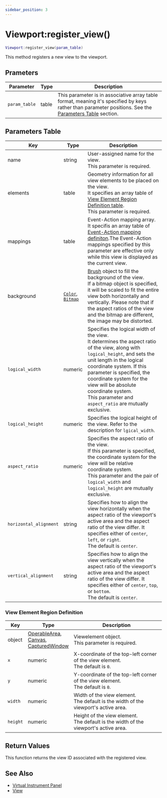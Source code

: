 ```yaml
---
sidebar_position: 3
---
```


# Viewport:register_view()
```lua
Viewport:register_view(param_table)
```
This method registers a new view to the viewport.


## Prameters
|Parameter|Type|Description|
|-|-|-|
|`param_table`|table|This parameter is in associative array table format, meaning it's specified by keys rather than parameter positions. See the [Parameters Table](#parameters-table) section.|


## Parameters Table
|Key|Type|Description|
|-|-|-|
|name|string|User-assigned name for the view.<br/>This parameter is required.
|elements|table|Geometry information for all view elements to be placed on the view.<br/>It specifies an array table of [View Element Region Definition table](#view-element-region-definition).<br/>This parameter is required.
|mappings|table|Event-Action mapping array.<br/>It specifis an array table of [Event-Action mapping definiton](/libs/mapper/mapper_set_primary_mappings#event-action-mapping-definition).The Event-Action mappings specified by this parameter are effective only while this view is displayed as the current view.
|background|[`Color`](/libs/graphics/Color),<br/>[`Bitmap`](/libs/graphics/Bitmap)|[Brush](/guide/graphics#brush) object to fill the background of the view.<br/>If a bitmap object is specified, it will be scaled to fit the entire view both horizontally and vertically. Please note that if the aspect ratios of the view and the bitmap are different, the image may be distorted.
|`logical_width`|numeric|Specifies the logical width of the view.<br/>It determines the aspect ratio of the view, along with `logical_height`, and sets the unit length in the logical coordinate system. If this parameter is specified, the coordinate system for the view will be absolute coordinate system.<br/> This parameter and `aspect_ratio` are mutually exclusive.
|`logical_height`|numeric|Specifies the logical height of the view. Refer to the description for `lgical_width`.
|`aspect_ratio`|numeric|Specifies the aspect ratio of the view.<br/>If this parameter is specified, the coordinate system for the view will be relative coordinate system.<br/>This parameter and the pair of `logical_width` and `logical_height` are mutually exclusive.
|`horizontal_alignment`|string|Specifies how to align the view horizontally when the aspect ratio of the viewport's active area and the aspect ratio of the view differ. It specifies either of `center`, `left`, or `right`.<br/>The default is `center`.
|`vertical_alignment`|string|Specifies how to align the view vertically when the aspect ratio of the viewport's active area and the aspect ratio of the view differ. It specifies either of `center`, `top`, or `bottom`.<br/>The default is `center`.

### View Element Region Definition
|Key|Type|Description|
|-|-|-|
|object|[OperableArea](/libs/mapper/OperableArea),<br/>[Canvas](/libs/mapper/Canvas),<br/>[CapturedWindow](/libs/mapper/CapturedWindow)|Viewelement object.<br/>This parameter is required.
|`x`|numeric|X-coordinate of the top-left corner of the view element.<br/>The default is `0`.
|`y`|numeric|Y-coordinate of the top-left corner of the view element.<br/>The default is `0`.
|`width`|numeric|Width of the view element.<br/>The default is the width of the viewport's active area.
|`height`|numeric|Height of the view element.<br/>The default is the width of the viewport's active area.

## Return Values
This function returns the view ID associated with the registered view.

## See Also
- [Virtual Instrument Panel](/guide/virtual_instrument_panel)
- [View](/guide/virtual_instrument_panel#view)
